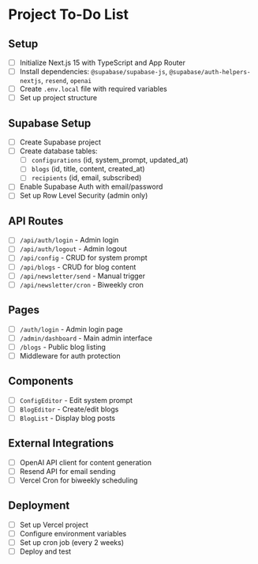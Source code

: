 # Project To-Do List

## Setup
- [ ] Initialize Next.js 15 with TypeScript and App Router
- [ ] Install dependencies: `@supabase/supabase-js`, `@supabase/auth-helpers-nextjs`, `resend`, `openai`
- [ ] Create `.env.local` file with required variables
- [ ] Set up project structure

## Supabase Setup
- [ ] Create Supabase project
- [ ] Create database tables:
  - [ ] `configurations` (id, system_prompt, updated_at)
  - [ ] `blogs` (id, title, content, created_at)
  - [ ] `recipients` (id, email, subscribed)
- [ ] Enable Supabase Auth with email/password
- [ ] Set up Row Level Security (admin only)

## API Routes
- [ ] `/api/auth/login` - Admin login
- [ ] `/api/auth/logout` - Admin logout
- [ ] `/api/config` - CRUD for system prompt
- [ ] `/api/blogs` - CRUD for blog content
- [ ] `/api/newsletter/send` - Manual trigger
- [ ] `/api/newsletter/cron` - Biweekly cron

## Pages
- [ ] `/auth/login` - Admin login page
- [ ] `/admin/dashboard` - Main admin interface
- [ ] `/blogs` - Public blog listing
- [ ] Middleware for auth protection

## Components
- [ ] `ConfigEditor` - Edit system prompt
- [ ] `BlogEditor` - Create/edit blogs  
- [ ] `BlogList` - Display blog posts

## External Integrations
- [ ] OpenAI API client for content generation
- [ ] Resend API for email sending
- [ ] Vercel Cron for biweekly scheduling

## Deployment
- [ ] Set up Vercel project
- [ ] Configure environment variables
- [ ] Set up cron job (every 2 weeks)
- [ ] Deploy and test
